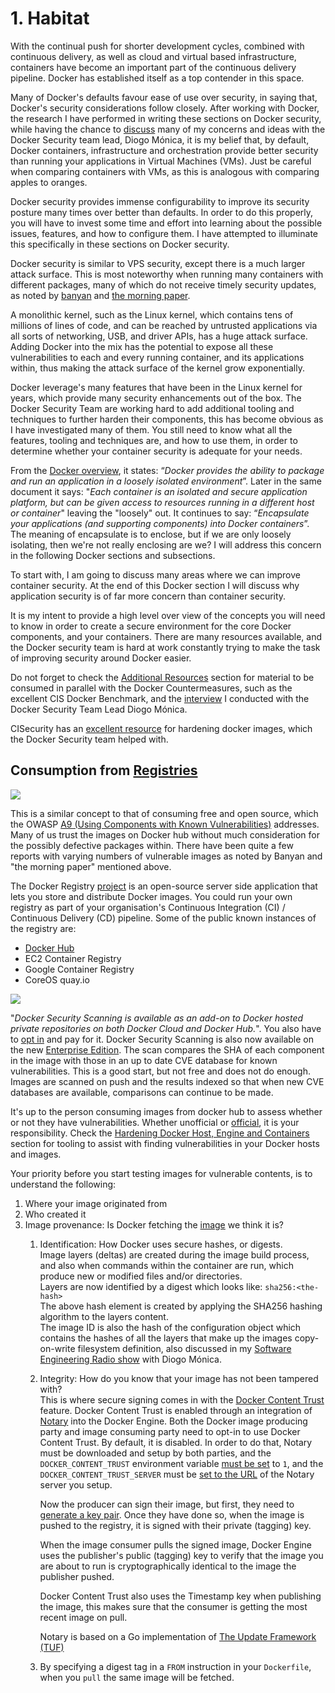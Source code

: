 # 1. Habitat

With the continual push for shorter development cycles, combined with continuous delivery, as well as cloud and virtual based infrastructure, containers have become an important part of the continuous delivery pipeline. Docker has established itself as a top contender in this space.

Many of Docker's defaults favour ease of use over security, in saying that, Docker's security considerations follow closely. After working with Docker, the research I have performed in writing these sections on Docker security, while having the chance to [discuss](http://www.se-radio.net/2017/05/se-radio-episode-290-diogo-monica-on-docker-security/) many of my concerns and ideas with the Docker Security team lead, Diogo Mónica, it is my belief that, by default, Docker containers, infrastructure and orchestration provide better security than running your applications in Virtual Machines (VMs). Just be careful when comparing containers with VMs, as this is analogous with comparing apples to oranges.

Docker security provides immense configurability to improve its security posture many times over better than defaults. In order to do this properly, you will have to invest some time and effort into learning about the possible issues, features, and how to configure them. I have attempted to illuminate this specifically in these sections on Docker security.

Docker security is similar to VPS security, except there is a much larger attack surface. This is most noteworthy when running many containers with different packages, many of which do not receive timely security updates, as noted by [banyan](https://www.banyanops.com/blog/analyzing-docker-hub/) and [the morning paper](https://blog.acolyer.org/2017/04/03/a-study-of-security-vulnerabilities-on-docker-hub/).

A monolithic kernel, such as the Linux kernel, which contains tens of millions of lines of code, and can be reached by untrusted applications via all sorts of networking, USB, and driver APIs, has a huge attack surface. Adding Docker into the mix has the potential to expose all these vulnerabilities to each and every running container, and its applications within, thus making the attack surface of the kernel grow exponentially.

Docker leverage's many features that have been in the Linux kernel for years, which provide many security enhancements out of the box. The Docker Security Team are working hard to add additional tooling and techniques to further harden their components, this has become obvious as I have investigated many of them. You still need to know what all the features, tooling and techniques are, and how to use them, in order to determine whether your container security is adequate for your needs.

From the [Docker overview](https://docs.docker.com/engine/docker-overview/), it states: “_Docker provides the ability to package and run an application in a loosely isolated environment_”. Later in the same document it says: "_Each container is an isolated and secure application platform, but can be given access to resources running in a different host or container_" leaving the "loosely" out. It continues to say: “_Encapsulate your applications (and supporting components) into Docker containers_”. The meaning of encapsulate is to enclose, but if we are only loosely isolating, then we're not really enclosing are we? I will address this concern in the following Docker sections and subsections.

To start with, I am going to discuss many areas where we can improve container security. At the end of this Docker section I will discuss why application security is of far more concern than container security.

It is my intent to provide a high level over view of the concepts you will need to know in order to create a secure environment for the core Docker components, and your containers. There are many resources available, and the Docker security team is hard at work constantly trying to make the task of improving security around Docker easier.

Do not forget to check the [Additional Resources](#additional-resources) section for material to be consumed in parallel with the Docker Countermeasures, such as the excellent CIS Docker Benchmark, and the [interview](http://www.se-radio.net/2017/05/se-radio-episode-290-diogo-monica-on-docker-security/) I conducted with the Docker Security Team Lead Diogo Mónica.

CISecurity has an [excellent resource](https://benchmarks.cisecurity.org/tools2/docker/CIS_Docker_1.13.0_Benchmark_v1.0.0.pdf) for hardening docker images, which the Docker Security team helped with.

## Consumption from [Registries](https://docs.docker.com/registry/)
![](images/ThreatTags/average-verywidespread-easy-moderate.png)

This is a similar concept to that of consuming free and open source, which the OWASP [A9 (Using Components with Known Vulnerabilities)](https://www.owasp.org/index.php/Top_10_2017-A9-Using_Components_with_Known_Vulnerabilities) addresses. Many of us trust the images on Docker hub without much consideration for the possibly defective packages within. There have been quite a few reports with varying numbers of vulnerable images as noted by Banyan and "the morning paper" mentioned above.

The Docker Registry [project](https://github.com/docker/distribution) is an open-source server side application that lets you store and distribute Docker images. You could run your own registry as part of your organisation's Continuous Integration (CI) / Continuous Delivery (CD) pipeline. Some of the public known instances of the registry are:

* [Docker Hub](https://hub.docker.com/explore/)
* EC2 Container Registry
* Google Container Registry
* CoreOS quay.io

![](images/ThreatTags/PreventionAVERAGE.png)

"_Docker Security Scanning is available as an add-on to Docker hosted private repositories on both Docker Cloud and Docker Hub._". You also have to [opt in](https://docs.docker.com/docker-cloud/builds/image-scan/#/opt-in-to-docker-security-scanning) and pay for it. Docker Security Scanning is also now available on the new [Enterprise Edition](https://blog.docker.com/2017/03/docker-enterprise-edition/). The scan compares the SHA of each component in the image with those in an up to date CVE database for known vulnerabilities. This is a good start, but not free and does not do enough. Images are scanned on push and the results indexed so that when new CVE databases are available, comparisons can continue to be made.

It's up to the person consuming images from docker hub to assess whether or not they have vulnerabilities. Whether unofficial or [official](https://github.com/docker-library/official-images), it is your responsibility. Check the [Hardening Docker Host, Engine and Containers](#hardening-docker-host-engine-and-containers) section for tooling to assist with finding vulnerabilities in your Docker hosts and images.

Your priority before you start testing images for vulnerable contents, is to understand the following:

1. Where your image originated from
2. Who created it
3. Image provenance: Is Docker fetching the [image](https://docs.docker.com/engine/docker-overview/#docker-objects) we think it is?
    1. Identification: How Docker uses secure hashes, or digests.  
    Image layers (deltas) are created during the image build process, and also when commands within the container are run, which produce new or modified files and/or directories.  
    Layers are now identified by a digest which looks like:
    `sha256:<the-hash>`  
    The above hash element is created by applying the SHA256 hashing algorithm to the layers content.  
    The image ID is also the hash of the configuration object which contains the hashes of all the layers that make up the images copy-on-write filesystem definition, also discussed in my [Software Engineering Radio show](http://www.se-radio.net/2017/05/se-radio-episode-290-diogo-monica-on-docker-security/) with Diogo Mónica.
    2. Integrity: How do you know that your image has not been tampered with?  
    This is where secure signing comes in with the [Docker Content Trust](https://blog.docker.com/2015/08/content-trust-docker-1-8/) feature. Docker Content Trust is enabled through an integration of [Notary](https://github.com/theupdateframework/notary) into the Docker Engine. Both the Docker image producing party and image consuming party need to opt-in to use Docker Content Trust. By default, it is disabled. In order to do that, Notary must be downloaded and setup by both parties, and the `DOCKER_CONTENT_TRUST` environment variable [must be set](https://docs.docker.com/engine/security/trust/content_trust/#/enable-and-disable-content-trust-per-shell-or-per-invocation) to `1`, and the `DOCKER_CONTENT_TRUST_SERVER` must be [set to the URL](https://docs.docker.com/engine/reference/commandline/cli/#environment-variables) of the Notary server you setup.  
    
        Now the producer can sign their image, but first, they need to [generate a key pair](https://docs.docker.com/engine/security/trust/trust_delegation/). Once they have done so, when the image is pushed to the registry, it is signed with their private (tagging) key.
        
        When the image consumer pulls the signed image, Docker Engine uses the publisher's public (tagging) key to verify that the image you are about to run is cryptographically identical to the image the publisher pushed.
        
        Docker Content Trust also uses the Timestamp key when publishing the image, this makes sure that the consumer is getting the most recent image on pull.
        
        Notary is based on a Go implementation of [The Update Framework (TUF)](https://theupdateframework.github.io/)  
        
    3. By specifying a digest tag in a `FROM` instruction in your `Dockerfile`, when you `pull` the same image will be fetched.

